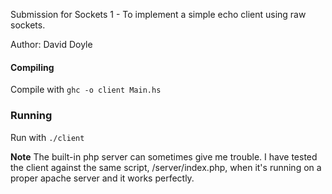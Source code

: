 Submission for Sockets 1 - To implement a simple echo client using raw sockets.

Author: David Doyle

#### Compiling
Compile with `ghc -o client Main.hs`

### Running
Run with `./client`


**Note**
The built-in php server can sometimes give me trouble. I have tested the client against the same script, /server/index.php, when it's running on a proper apache server and it works perfectly.
